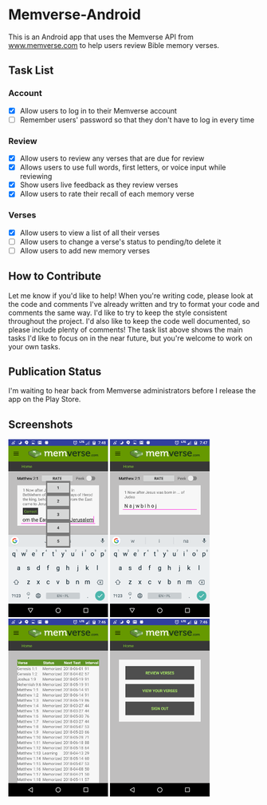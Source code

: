 # Memverse-Android

This is an Android app that uses the Memverse API from www.memverse.com to help users review Bible memory verses.

## Task List
### Account
- [x] Allow users to log in to their Memverse account
- [ ] Remember users' password so that they don't have to log in every time
### Review
- [x] Allow users to review any verses that are due for review
- [x] Allows users to use full words, first letters, or voice input while reviewing
- [x] Show users live feedback as they review verses
- [x] Allow users to rate their recall of each memory verse
### Verses
- [x] Allow users to view a list of all their verses
- [ ] Allow users to change a verse's status to pending/to delete it
- [ ] Allow users to add new memory verses

## How to Contribute
Let me know if you'd like to help! When you're writing code, please look at the code and comments I've already written and try to format your code and comments the same way. I'd like to try to keep the style consistent throughout the project. I'd also like to keep the code well documented, so please include plenty of comments! The task list above shows the main tasks I'd like to focus on in the near future, but you're welcome to work on your own tasks.

## Publication Status
I'm waiting to hear back from Memverse administrators before I release the app on the Play Store.

## Screenshots
![Rating a review](/screenshots/Review_Rate.png)
![Reviewing with single characters](/screenshots/Review_Single_Characters.png)
![Viewing verses](/screenshots/View_verses.png)
![Home screen](/screenshots/Home.png)
